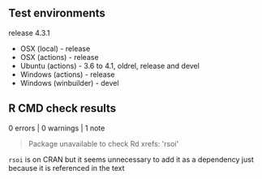 ## Test environments

release 4.3.1

* OSX (local) - release
* OSX (actions) - release
* Ubuntu (actions) - 3.6 to 4.1, oldrel, release and devel
* Windows (actions) - release
* Windows (winbuilder) - devel

## R CMD check results

0 errors | 0 warnings | 1 note


> Package unavailable to check Rd xrefs: 'rsoi'

`rsoi` is on CRAN but it seems unnecessary to add it as a dependency just because it is referenced in the text
